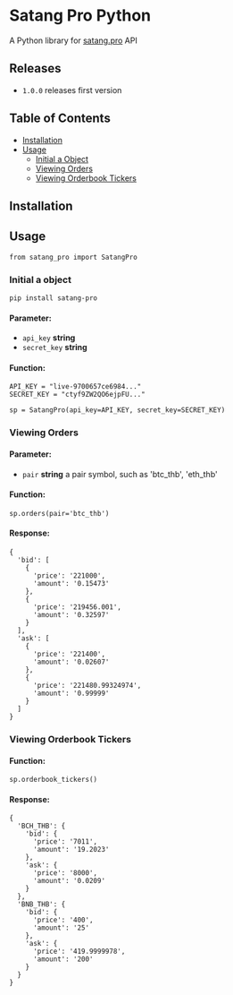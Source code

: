 # Satang Pro Python

A Python library for [satang.pro](https://docs.satang.pro/) API


## Releases
  - ```1.0.0``` releases first version


## Table of Contents

  - [Installation](#installation)
  - [Usage](#usage)
    - [Initial a Object]($initobj)
    - [Viewing Orders](#viewingorder)
    - [Viewing Orderbook Tickers](#viewingorderbooktickers)


## Installation <a name="installation"></a>


## Usage <a name="usage"></a>

    from satang_pro import SatangPro

### Initial a object <a name="initobj"></a>

    pip install satang-pro

#### Parameter:

  * ```api_key``` <b>string</b>
  * ```secret_key``` <b>string</b>

#### Function:

    API_KEY = "live-9700657ce6984..."
    SECRET_KEY = "ctyf9ZW2QO6ejpFU..."

    sp = SatangPro(api_key=API_KEY, secret_key=SECRET_KEY)

### Viewing Orders <a name="viewingorder"></a>

#### Parameter:

  * ```pair``` <b>string</b> a pair symbol, such as 'btc_thb', 'eth_thb'

#### Function:

    sp.orders(pair='btc_thb')

#### Response:

    {
      'bid': [
        {
          'price': '221000',
          'amount': '0.15473'
        },
        {
          'price': '219456.001',
          'amount': '0.32597'
        }
      ],
      'ask': [
        {
          'price': '221400',
          'amount': '0.02607'
        },
        {
          'price': '221480.99324974',
          'amount': '0.99999'
        }
      ]
    }


### Viewing Orderbook Tickers <a name="viewingorderbooktickers"></a>

#### Function:

    sp.orderbook_tickers()

#### Response:

    {
      'BCH_THB': {
        'bid': {
          'price': '7011',
          'amount': '19.2023'
        },
        'ask': {
          'price': '8000',
          'amount': '0.0209'
        }
      },
      'BNB_THB': {
        'bid': {
          'price': '400',
          'amount': '25'
        },
        'ask': {
          'price': '419.9999978',
          'amount': '200'
        }
      }
    }
